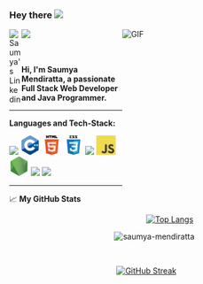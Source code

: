 ### Hey there <img src="https://media.giphy.com/media/hvRJCLFzcasrR4ia7z/giphy.gif" width="25px">


<img align="right" alt="GIF" src="https://media.giphy.com/media/du3J3cXyzhj75IOgvA/giphy.gif" target="blank" width="300" height="300" />

<a href="https://www.linkedin.com/in/saumya-mendiratta-44432b1b5/">
  <img align="left" alt="Saumya's Linkedin" width="22px" src="https://raw.githubusercontent.com/peterthehan/peterthehan/master/assets/linkedin.svg" />
</a>



![](https://visitor-badge.glitch.me/badge?page_id=saumya-mendiratta.saumya-mendiratta)


<br />


**Hi, I'm Saumya Mendiratta, a passionate Full Stack Web Developer and Java Programmer.**
  

------------
**Languages and Tech-Stack:**  

<code><img height="35" src="https://raw.githubusercontent.com/jmnote/z-icons/master/svg/java.svg"></code>
<code><img height="35" src="https://raw.githubusercontent.com/github/explore/80688e429a7d4ef2fca1e82350fe8e3517d3494d/topics/cpp/cpp.png"></code>
<code><img height="35" src="https://raw.githubusercontent.com/github/explore/80688e429a7d4ef2fca1e82350fe8e3517d3494d/topics/html/html.png"></code>
<code><img height="35" src="https://raw.githubusercontent.com/github/explore/80688e429a7d4ef2fca1e82350fe8e3517d3494d/topics/css/css.png"></code>
<code><img height="35" src="https://raw.githubusercontent.com/jmnote/z-icons/master/svg/bootstrap.svg"></code>
<code><img height="35" src="https://raw.githubusercontent.com/github/explore/80688e429a7d4ef2fca1e82350fe8e3517d3494d/topics/javascript/javascript.png"></code>
<code><img height="35" src="https://raw.githubusercontent.com/github/explore/80688e429a7d4ef2fca1e82350fe8e3517d3494d/topics/nodejs/nodejs.png"></code>
<code><img height="35" src="https://www.pngitem.com/pimgs/m/385-3850359_icon-mongodb-logo-hd-png-download.png"></code>
<code><img height="35" src="https://raw.githubusercontent.com/jmnote/z-icons/master/svg/github.svg"></code>



------------

📈 **My GitHub Stats**

 &emsp; &emsp; &emsp; &emsp; &emsp; &emsp; &emsp; &emsp; &emsp; &emsp; &emsp;&emsp; &emsp;  &emsp; [![Top Langs](https://github-readme-stats.vercel.app/api/top-langs/?username=saumya-mendiratta&layout=compact&langs_count=10&theme=dark)](https://github.com/anuraghazra/github-readme-stats)


   &emsp; &emsp; &emsp; &emsp; &emsp; &emsp; &emsp; &emsp; &emsp;&emsp; &emsp;<img src="https://github-readme-stats.vercel.app/api?username=saumya-mendiratta&show_icons=true&theme=gotham" alt="saumya-mendiratta" />

  <br>
  
  
  &emsp; &emsp; &emsp; &emsp; &emsp; &emsp; &emsp; &emsp; &emsp;&emsp; &emsp; [![GitHub Streak](https://github-readme-streak-stats.herokuapp.com/?user=saumya-mendiratta&theme=dark)](https://github.com/saumya-mendiratta/github-readme-streak-stats)

 
  





